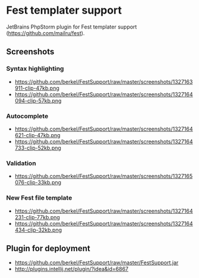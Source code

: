 Fest templater support
=============

JetBrains PhpStorm plugin for Fest templater support (https://github.com/mailru/fest).

Screenshots
-------

### Syntax highlighting

* https://github.com/berkel/FestSupport/raw/master/screenshots/1327163911-clip-47kb.png
* https://github.com/berkel/FestSupport/raw/master/screenshots/1327164094-clip-57kb.png

### Autocomplete

* https://github.com/berkel/FestSupport/raw/master/screenshots/1327164621-clip-47kb.png
* https://github.com/berkel/FestSupport/raw/master/screenshots/1327164733-clip-52kb.png

### Validation
* https://github.com/berkel/FestSupport/raw/master/screenshots/1327165076-clip-33kb.png

### New Fest file template
* https://github.com/berkel/FestSupport/raw/master/screenshots/1327164231-clip-77kb.png
* https://github.com/berkel/FestSupport/raw/master/screenshots/1327164434-clip-32kb.png

Plugin for deployment
-------

* https://github.com/berkel/FestSupport/raw/master/FestSupport.jar
* http://plugins.intellij.net/plugin/?idea&id=6867

